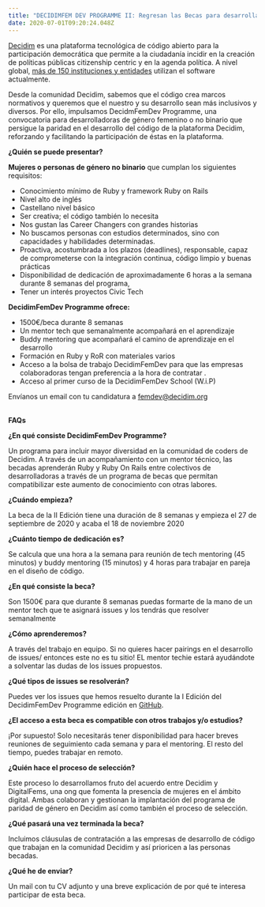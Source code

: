 ```yaml
---
title: "DECIDIMFEM DEV PROGRAMME II: Regresan las Becas para desarrolladoras"
date: 2020-07-01T09:20:24.048Z
---
```

[Decidim](https://decidim.org/) es una plataforma tecnológica de código abierto para la participación democrática que permite a la ciudadanía incidir en la creación de políticas públicas citizenship centric y en la agenda política. A nivel global, [más de 150 instituciones y entidades](https://decidim.org/usedby/) utilizan el software actualmente.



Desde la comunidad Decidim, sabemos que el código crea marcos normativos y queremos que el nuestro y su desarrollo sean más inclusivos y diversos. Por ello, impulsamos DecidmFemDev Programme, una convocatoria para desarrolladoras de género femenino o no binario que persigue la paridad en el desarrollo del código de la plataforma Decidim, reforzando y facilitando la participación de éstas en la plataforma.



**¿Quién se puede presentar?**

**Mujeres o personas de género no binario** que cumplan los siguientes requisitos:



* Conocimiento mínimo de Ruby y framework Ruby on Rails
* Nivel alto de inglés
* Castellano nivel básico
* Ser creativa; el código también lo necesita
* Nos gustan las Career Changers con grandes historias
* No buscamos personas con estudios determinados, sino con capacidades y habilidades determinadas.
* Proactiva, acostumbrada a los plazos (deadlines), responsable, capaz de comprometerse con la integración continua, código limpio y buenas prácticas
* Disponibilidad de dedicación de aproximadamente 6 horas a la semana durante 8 semanas del programa,
* Tener un interés proyectos Civic Tech



**DecidimFemDev Programme ofrece:**



* 1500€/beca durante 8 semanas
* Un mentor tech que semanalmente acompañará en el aprendizaje
* Buddy mentoring que acompañará el camino de aprendizaje en el desarrollo
* Formación en Ruby y RoR con materiales varios
* Acceso a la bolsa de trabajo DecidimFemDev para que las empresas colaboradoras tengan preferencia a la hora de contratar .
* Acceso al primer curso de la DecidimFemDev School (W.i.P)



Envíanos un email con tu candidatura a [femdev@decidim.org](mailto:femdev@decidim.org)



\
**FAQs**

**¿En qué consiste DecidimFemDev Programme?**

Un programa para incluir mayor diversidad en la comunidad de coders de Decidim. A través de un acompañamiento con un mentor técnico, las becadas aprenderán Ruby y Ruby On Rails entre colectivos de desarrolladoras a través de un programa de becas que permitan compatibilizar este aumento de conocimiento con otras labores.



**¿Cuándo empieza?**

La beca de la II Edición tiene una duración de 8 semanas y empieza el 27 de septiembre de 2020 y acaba el 18 de noviembre 2020



**¿Cuánto tiempo de dedicación es?**

Se calcula que una hora a la semana para reunión de tech mentoring (45 minutos) y buddy mentoring (15 minutos) y 4 horas para trabajar en pareja en el diseño de código.



**¿En qué consiste la beca?**

Son 1500€ para que durante 8 semanas puedas formarte de la mano de un mentor tech que te asignará issues y los tendrás que resolver semanalmente



**¿Cómo aprenderemos?**

A través del trabajo en equipo. Si no quieres hacer pairings en el desarrollo de issues/ entonces este no es tu sitio! EL mentor techie estará ayudándote a solventar las dudas de los issues propuestos.



**¿Qué tipos de issues se resolverán?**

Puedes ver los issues que hemos resuelto durante la I Edición del DecidimFemDev Programme edición en [GitHub](https://github.com/decidim/decidim/projects/12).



**¿El acceso a esta beca es compatible con otros trabajos y/o estudios?**

¡Por supuesto! Solo necesitarás tener disponibilidad para hacer breves reuniones de seguimiento cada semana y para el mentoring. El resto del tiempo, puedes trabajar en remoto.



**¿Quién hace el proceso de selección?**

Este proceso lo desarrollamos fruto del acuerdo entre Decidim y DigitalFems, una ong que fomenta la presencia de mujeres en el ámbito digital. Ambas colaboran y gestionan la implantación del programa de paridad de género en Decidim así como también el proceso de selección.



**¿Qué pasará una vez terminada la beca?**

Incluimos cláusulas de contratación a las empresas de desarrollo de código que trabajan en la comunidad Decidim y así prioricen a las personas becadas.



**¿Qué he de enviar?**

Un mail con tu CV adjunto y una breve explicación de por qué te interesa participar de esta beca.